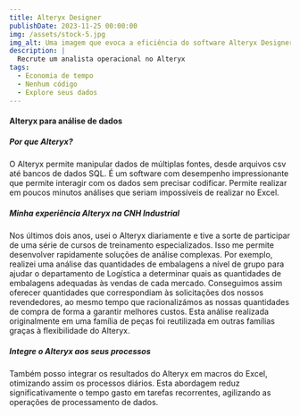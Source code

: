 ```yaml
---
title: Alteryx Designer
publishDate: 2023-11-25 00:00:00
img: /assets/stock-5.jpg
img_alt: Uma imagem que evoca a eficiência do software Alteryx Designer
description: |
  Recrute um analista operacional no Alteryx
tags:
  - Economia de tempo
  - Nenhum código
  - Explore seus dados
---
```



#### Alteryx para análise de dados

##### Por que Alteryx?

O Alteryx permite manipular dados de múltiplas fontes, desde arquivos csv até bancos de dados SQL. É um software com desempenho impressionante que permite interagir com os dados sem precisar codificar. Permite realizar em poucos minutos análises que seriam impossíveis de realizar no Excel.

##### Minha experiência Alteryx na CNH Industrial
Nos últimos dois anos, usei o Alteryx diariamente e tive a sorte de participar de uma série de cursos de treinamento especializados. Isso me permite desenvolver rapidamente soluções de análise complexas. Por exemplo, realizei uma análise das quantidades de embalagens a nível de grupo para ajudar o departamento de Logística a determinar quais as quantidades de embalagens adequadas às vendas de cada mercado. Conseguimos assim oferecer quantidades que correspondiam às solicitações dos nossos revendedores, ao mesmo tempo que racionalizámos as nossas quantidades de compra de forma a garantir melhores custos. Esta análise realizada originalmente em uma família de peças foi reutilizada em outras famílias graças à flexibilidade do Alteryx.

##### Integre o Alteryx aos seus processos
Também posso integrar os resultados do Alteryx em macros do Excel, otimizando assim os processos diários. Esta abordagem reduz significativamente o tempo gasto em tarefas recorrentes, agilizando as operações de processamento de dados.